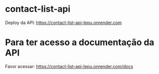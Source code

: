 # contact-list-api

Deploy da API: https://contact-list-api-lepu.onrender.com

# Para ter acesso a documentação da API
Favor acessar: https://contact-list-api-lepu.onrender.com/docs

